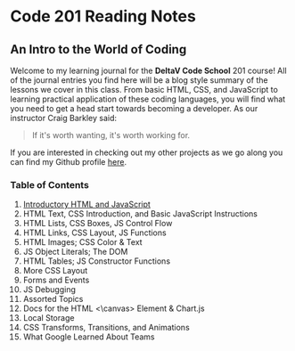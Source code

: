 # Code 201 Reading Notes
## An Intro to the World of Coding

Welcome to my learning journal for the **DeltaV Code School** 201 course!  All of the journal entries you find here will be a blog style summary of the lessons we cover in this class.  From basic HTML, CSS, and JavaScript to learning practical application of these coding languages, you will find what you need to get a head start towards becoming a developer.  As our instructor Craig Barkley said:

 > If it's worth wanting, it's worth working for. 

If you are interested in checking out my other projects as we go along you can find my Github profile [here](https://github.com/cnickels21).

### Table of Contents

1. [Introductory HTML and JavaScript](class-01.md)
2. HTML Text, CSS Introduction, and Basic JavaScript Instructions
3. HTML Lists, CSS Boxes, JS Control Flow
4. HTML Links, CSS Layout, JS Functions
5. HTML Images; CSS Color & Text
6. JS Object Literals; The DOM
7. HTML Tables; JS Constructor Functions
8. More CSS Layout
9. Forms and Events
10. JS Debugging
11. Assorted Topics
12. Docs for the HTML <\canvas> Element & Chart.js
13. Local Storage
14. CSS Transforms, Transitions, and Animations
15. What Google Learned About Teams

